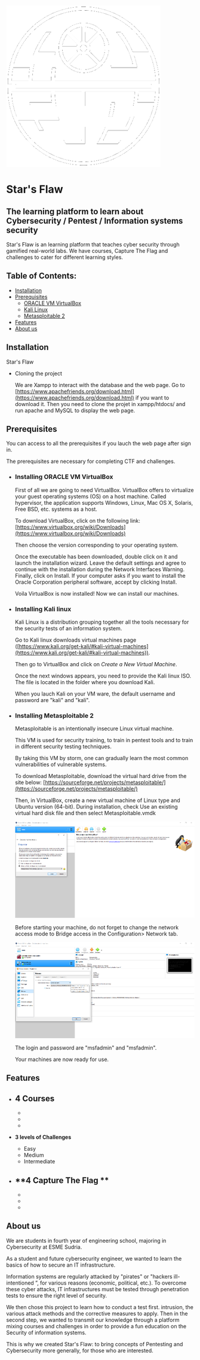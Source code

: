 ![](/images/deathstarw.png)

# Star's Flaw


##  The learning platform to learn about Cybersecurity / Pentest / Information systems security 

Star's Flaw is an learning platform that teaches cyber security through gamified real-world labs. We have courses, Capture The Flag and challenges to cater for different learning styles.

## Table of Contents:

   - [Installation](#installation)
   - [Prerequisites](#prerequisites)
      - [ORACLE VM VirtualBox](#installing-oracle-vm-virtualbox)
      - [Kali Linux](#installing-kali-linux)
      - [Metasploitable 2](#installing-metasploitable-2) 
   - [Features](#features)
   - [About us](#about-us)


## Installation

Star's Flaw 

   - Cloning the project
   
      We are Xampp to interact with the database and the web page. Go to [https://www.apachefriends.org/download.html](https://www.apachefriends.org/download.html) if you want to download it.
      Then you need to clone the projet in xampp/htdocs/ and run apache and MySQL to display the web page.
      

## Prerequisites

   You can access to all the prerequisites if you lauch the web page after sign in.
   
   The prerequisites are necessary for completing CTF and challenges.
   
   
   - ### **Installing ORACLE VM VirtualBox**
   
      First of all we are going to need VirtualBox. VirtualBox offers to virtualize your guest operating systems (OS) on a host machine. Called hypervisor, the application supports Windows, Linux, Mac OS X, Solaris, Free BSD, etc. systems as a host.

      To download VirtualBox, click on the following link:  [https://www.virtualbox.org/wiki/Downloads](https://www.virtualbox.org/wiki/Downloads)

      Then choose the version corresponding to your operating system.

      Once the executable has been downloaded, double click on it and launch the installation wizard. Leave the default settings and agree to continue with the installation during the Network Interfaces Warning. Finally, click on Install. If your computer asks if you want to install the Oracle Corporation peripheral software, accept by clicking Install.

      Voila VirtualBox is now installed! Now we can install our machines.
      
     
   - ### **Installing Kali linux**
   
      Kali Linux is a distribution grouping together all the tools necessary for the security tests of an information system.

      Go to Kali linux downloads virtual machines page ([https://www.kali.org/get-kali/#kali-virtual-machines](https://www.kali.org/get-kali/#kali-virtual-machines)).

      Then go to VirtualBox and click on *Create a New Virtual Machine*.
      
      Once the next windows appears, you need to provide the Kali linux ISO. The file is located in the folder where you download Kali.
     
      When you lauch Kali on your VM ware, the default username and password are "kali" and "kali".
      
   - ### **Installing Metasploitable 2**

      Metasploitable is an intentionally insecure Linux virtual machine.

      This VM is used for security training, to train in pentest tools and to train in different security testing techniques.

      By taking this VM by storm, one can gradually learn the most common vulnerabilities of vulnerable systems.

      To download Metasploitable, download the virtual hard drive from the site below:
      [https://sourceforge.net/projects/metasploitable/](https://sourceforge.net/projects/metasploitable/)
      
      Then, in VirtualBox, create a new virtual machine of Linux type and Ubuntu version (64-bit). During installation, check Use an existing virtual hard disk file and then select Metasploitable.vmdk
      
      ![](/images/metasploitable-prerequisite-1.png)
      
      Before starting your machine, do not forget to change the network access mode to Bridge access in the Configuration> Network tab.
      
      ![](/images/metasploitable-prerequisite-2.png)
      
      The login and password are "msfadmin" and "msfadmin".

      Your machines are now ready for use.



## Features

   - **4 Courses**       
        - 
        -
        -
        -
    
   - **3 levels of Challenges**
        - Easy  
        - Medium
        - Intermediate


   - **4 Capture The Flag **
        - 
        -
        -
        -

## About us

We are students in fourth year of engineering school, majoring in Cybersecurity at ESME Sudria.

As a student and future cybersecurity engineer, we wanted to learn the basics of how to secure an IT infrastructure.

Information systems are regularly attacked by "pirates" or "hackers ill-intentioned ”, for various reasons (economic, political, etc.). To overcome these cyber attacks, IT infrastructures must be tested through penetration tests to ensure the right level of security.

We then chose this project to learn how to conduct a test first. intrusion, the various attack methods and the corrective measures to apply. Then in the second step, we wanted to transmit our knowledge through a platform mixing courses and challenges in order to provide a fun education on the Security of information systems.

This is why we created Star's Flaw: to bring concepts of Pentesting and Cybersecurity more generally, for those who are interested.
